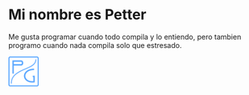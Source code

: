 <h1>Mi nombre es Petter</h1>

<p>Me gusta programar cuando todo compila y lo entiendo, pero tambien programo cuando nada compila solo que estresado.</p>
<img src="https://raw.githubusercontent.com/darthpetter/logos/master/yequotes%20app/logo_jedi_alobestia.png" height="60px"/>
